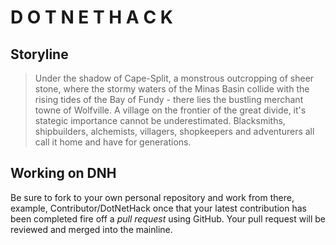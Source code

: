 # D O T N E T H A C K

## Storyline

> Under the shadow of Cape-Split, a monstrous outcropping of sheer stone, where the stormy waters of the Minas Basin collide with the rising tides of the Bay of Fundy - there lies the bustling merchant towne of Wolfville. A village on the frontier of the great divide, it's stategic importance cannot be underestimated.  Blacksmiths, shipbuilders, alchemists, villagers, shopkeepers and adventurers all call it home and have for generations.

## Working on DNH
Be sure to fork to your own personal repository and work from there, example, Contributor/DotNetHack once that your latest contribution has been completed fire off a *pull request* using GitHub. Your pull request will be reviewed and merged into the mainline.


